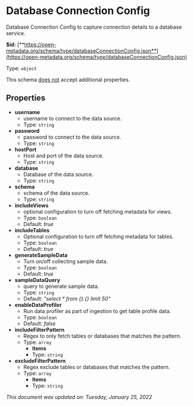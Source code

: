 # Database Connection Config

Database Connection Config to capture connection details to a database service.

**$id:** [**https://open-metadata.org/schema/type/databaseConnectionConfig.json**](https://open-metadata.org/schema/type/databaseConnectionConfig.json)

Type: `object`

This schema <u>does not</u> accept additional properties.

## Properties
 - **username**
	 - username to connect  to the data source.
	 - Type: `string`
 - **password**
	 - password to connect  to the data source.
	 - Type: `string`
 - **hostPort**
	 - Host and port of the data source.
	 - Type: `string`
 - **database**
	 - Database of the data source.
	 - Type: `string`
 - **schema**
	 - schema of the data source.
	 - Type: `string`
 - **includeViews**
	 - optional configuration to turn off fetching metadata for views.
	 - Type: `boolean`
	 - Default: _true_
 - **includeTables**
	 - Optional configuration to turn off fetching metadata for tables.
	 - Type: `boolean`
	 - Default: _true_
 - **generateSampleData**
	 - Turn on/off collecting sample data.
	 - Type: `boolean`
	 - Default: _true_
 - **sampleDataQuery**
	 - query to generate sample data.
	 - Type: `string`
	 - Default: _"select * from {}.{} limit 50"_
 - **enableDataProfiler**
	 - Run data profiler as part of ingestion to get table profile data.
	 - Type: `boolean`
	 - Default: _false_
 - **includeFilterPattern**
	 - Regex to only fetch tables or databases that matches the pattern.
	 - Type: `array`
		 - **Items**
		 - Type: `string`
 - **excludeFilterPattern**
	 - Regex exclude tables or databases that matches the pattern.
	 - Type: `array`
		 - **Items**
		 - Type: `string`


_This document was updated on: Tuesday, January 25, 2022_